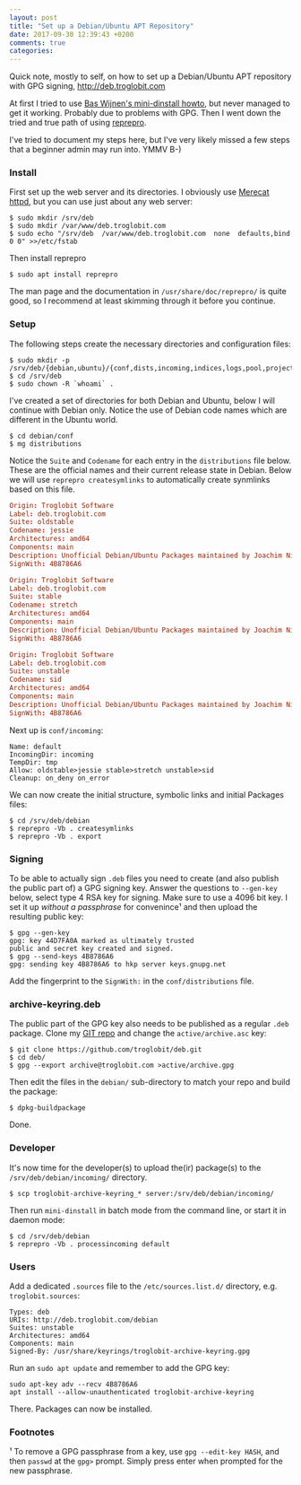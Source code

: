 ```yaml
---
layout: post
title: "Set up a Debian/Ubuntu APT Repository"
date: 2017-09-30 12:39:43 +0200
comments: true
categories:
---
```


Quick note, mostly to self, on how to set up a Debian/Ubuntu APT
repository with GPG signing, http://deb.troglobit.com

At first I tried to use [Bas Wijnen's mini-dinstall howto][1], but never
managed to get it working.  Probably due to problems with GPG.  Then I
went down the tried and true path of using [reprepro][2].

I've tried to document my steps here, but I've very likely missed a few
steps that a beginner admin may run into. YMMV B-)

<!-- more -->


### Install

First set up the web server and its directories.  I obviously use
[Merecat httpd][3], but you can use just about any web server:

    $ sudo mkdir /srv/deb
    $ sudo mkdir /var/www/deb.troglobit.com
    $ sudo echo "/srv/deb  /var/www/deb.troglobit.com  none  defaults,bind  0 0" >>/etc/fstab

Then install reprepro

    $ sudo apt install reprepro

The man page and the documentation in `/usr/share/doc/reprepro/` is
quite good, so I recommend at least skimming through it before you
continue.


### Setup

The following steps create the necessary directories and configuration
files:

    $ sudo mkdir -p /srv/deb/{debian,ubuntu}/{conf,dists,incoming,indices,logs,pool,project,tmp}
    $ cd /srv/deb
    $ sudo chown -R `whoami` .

I've created a set of directories for both Debian and Ubuntu, below I
will continue with Debian only.  Notice the use of Debian code names
which are different in the Ubuntu world.

    $ cd debian/conf
	$ mg distributions

Notice the `Suite` and `Codename` for each entry in the `distributions`
file below.  These are the official names and their current release
state in Debian.  Below we will use `reprepro createsymlinks` to
automatically create synmlinks based on this file.

```conf
Origin: Troglobit Software
Label: deb.troglobit.com
Suite: oldstable
Codename: jessie
Architectures: amd64
Components: main
Description: Unofficial Debian/Ubuntu Packages maintained by Joachim Nilsson
SignWith: 4B8786A6

Origin: Troglobit Software
Label: deb.troglobit.com
Suite: stable
Codename: stretch
Architectures: amd64
Components: main
Description: Unofficial Debian/Ubuntu Packages maintained by Joachim Nilsson
SignWith: 4B8786A6

Origin: Troglobit Software
Label: deb.troglobit.com
Suite: unstable
Codename: sid
Architectures: amd64
Components: main
Description: Unofficial Debian/Ubuntu Packages maintained by Joachim Nilsson
SignWith: 4B8786A6
```

Next up is `conf/incoming`:

```
Name: default
IncomingDir: incoming
TempDir: tmp
Allow: oldstable>jessie stable>stretch unstable>sid
Cleanup: on_deny on_error
```

We can now create the initial structure, symbolic links and initial
Packages files:

    $ cd /srv/deb/debian
    $ reprepro -Vb . createsymlinks
    $ reprepro -Vb . export


### Signing

To be able to actually sign `.deb` files you need to create (and also
publish the public part of) a GPG signing key.  Answer the questions to
`--gen-key` below, select type 4 RSA key for signing.  Make sure to use
a 4096 bit key.  I set it up *without a passphrase* for convenince¹ and
then upload the resulting public key:

    $ gpg --gen-key
	gpg: key 44D7FA0A marked as ultimately trusted
	public and secret key created and signed.
	$ gpg --send-keys 4B8786A6
	gpg: sending key 4B8786A6 to hkp server keys.gnupg.net

Add the fingerprint to the `SignWith:` in the `conf/distributions` file.


### archive-keyring.deb

The public part of the GPG key also needs to be published as a regular
`.deb` package.  Clone my [GIT repo](https://github.com/troglobit/deb)
and change the `active/archive.asc` key:

    $ git clone https://github.com/troglobit/deb.git
    $ cd deb/
    $ gpg --export archive@troglobit.com >active/archive.gpg

Then edit the files in the `debian/` sub-directory to match your repo
and build the package:

    $ dpkg-buildpackage

Done.


### Developer

It's now time for the developer(s) to upload the(ir) package(s) to the
`/srv/deb/debian/incoming/` directory.

    $ scp troglobit-archive-keyring_* server:/srv/deb/debian/incoming/

Then run `mini-dinstall` in batch mode from the command line, or start
it in daemon mode:

    $ cd /srv/deb/debian
    $ reprepro -Vb . processincoming default


### Users

Add a dedicated `.sources` file to the `/etc/sources.list.d/` directory,
e.g. `troglobit.sources`:

    Types: deb
    URIs: http://deb.troglobit.com/debian
    Suites: unstable
    Architectures: amd64
    Components: main
    Signed-By: /usr/share/keyrings/troglobit-archive-keyring.gpg

Run an `sudo apt update` and remember to add the GPG key:

    sudo apt-key adv --recv 4B8786A6
    apt install --allow-unauthenticated troglobit-archive-keyring

There.  Packages can now be installed.


### Footnotes

¹ To remove a GPG passphrase from a key, use `gpg --edit-key HASH`, and
then `passwd` at the `gpg>` prompt.  Simply press enter when prompted
for the new passphrase.


[1]: https://debian-administration.org/article/717/Setting_up_a_personal_secure_apt_repository
[2]: https://debian-administration.org/article/286/Setting_up_your_own_APT_repository_with_upload_support
[3]: https://github.com/troglobit/merecat

<!--
  -- Local Variables:
  -- mode: markdown
  -- End:
  -->
